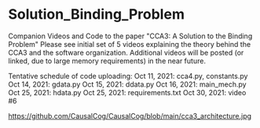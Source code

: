 # Solution_Binding_Problem
Companion Videos and Code to the paper "CCA3: A Solution to the Binding Problem"
Please see initial set of 5 videos explaining the theory behind the CCA3 and the software organization.
Additional videos will be posted (or linked, due to large memory requirements) in the near future.

Tentative schedule of code uploading:
Oct 11, 2021:  cca4.py, constants.py
Oct 14, 2021:  gdata.py
Oct 15, 2021:  ddata.py
Oct 16, 2021:  main_mech.py
Oct 25, 2021:  hdata.py
Oct 25, 2021:  requirements.txt
Oct 30, 2021:  video #6


https://github.com/CausalCog/CausalCog/blob/main/cca3_architecture.jpg
